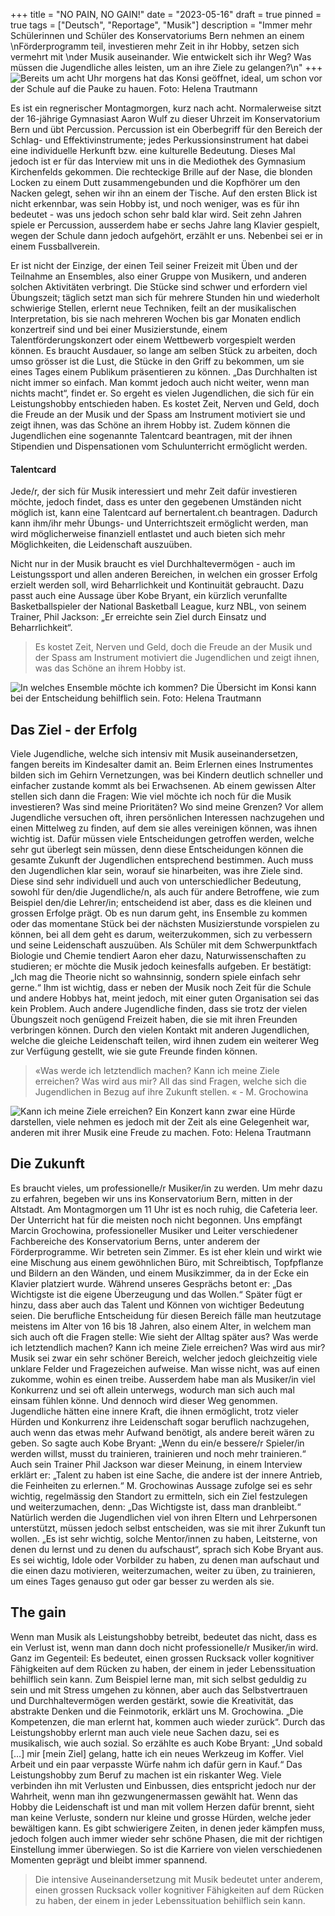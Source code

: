 +++
title = "NO PAIN, NO GAIN!"
date = "2023-05-16"
draft = true
pinned = true
tags = ["Deutsch", "Reportage", "Musik"]
description = "Immer mehr Schülerinnen und Schüler des Konservatoriums Bern nehmen an einem \nFörderprogramm teil, investieren mehr Zeit in ihr Hobby, setzen sich vermehrt mit \nder Musik auseinander. Wie entwickelt sich ihr Weg? Was müssen die Jugendliche alles leisten, um an ihre Ziele zu gelangen?\n"
+++
![Bereits um acht Uhr morgens hat das Konsi geöffnet, ideal, um schon vor der Schule auf die Pauke zu hauen. Foto: Helena Trautmann](ccb74ec6-e4af-47ce-8b95-cfb4b5edd14c.jpeg)

Es ist ein regnerischer Montagmorgen, kurz nach acht. Normalerweise sitzt der 16-jährige Gymnasiast Aaron Wulf zu dieser Uhrzeit im Konservatorium Bern und übt Percussion. Percussion ist ein Oberbegriff für den Bereich der Schlag- und Effektivinstrumente; jedes Perkussionsinstrument hat dabei eine individuelle Herkunft bzw. eine kulturelle Bedeutung. Dieses Mal jedoch ist er für das Interview mit uns in die Mediothek des Gymnasium Kirchenfelds gekommen. Die rechteckige Brille auf der Nase, die blonden Locken zu einem Dutt zusammengebunden und die Kopfhörer um den Nacken gelegt, sehen wir ihn an einem der Tische. Auf den ersten Blick ist nicht erkennbar, was sein Hobby ist, und noch weniger, was es für ihn bedeutet - was uns jedoch schon sehr bald klar wird. Seit zehn Jahren spiele er Percussion, ausserdem habe er sechs Jahre lang Klavier gespielt, wegen der Schule dann jedoch aufgehört, erzählt er uns. Nebenbei sei er in einem Fussballverein.

Er ist nicht der Einzige, der einen Teil seiner Freizeit mit Üben und der Teilnahme an Ensembles, also einer Gruppe von Musikern, und anderen solchen Aktivitäten verbringt. Die Stücke sind schwer und erfordern viel Übungszeit; täglich setzt man sich für mehrere Stunden hin und wiederholt schwierige Stellen, erlernt neue Techniken, feilt an der musikalischen Interpretation, bis sie nach mehreren Wochen bis gar Monaten endlich konzertreif sind und bei einer Musizierstunde, einem Talentförderungskonzert oder einem Wettbewerb vorgespielt werden können. Es braucht Ausdauer, so lange am selben Stück zu arbeiten, doch umso grösser ist die Lust, die Stücke in den Griff zu bekommen, um sie eines Tages einem Publikum präsentieren zu können. „Das Durchhalten ist nicht immer so einfach. Man kommt jedoch auch nicht weiter, wenn man nichts macht“, findet er. So ergeht es vielen Jugendlichen, die sich für ein Leistungshobby entschieden haben. Es kostet Zeit, Nerven und Geld, doch die Freude an der Musik und der Spass am Instrument motiviert sie und zeigt ihnen, was das Schöne an ihrem Hobby ist. Zudem können die Jugendlichen eine sogenannte Talentcard beantragen, mit der ihnen Stipendien und Dispensationen vom Schulunterricht ermöglicht werden.

#### Talentcard

Jede/r, der sich für Musik interessiert und mehr Zeit dafür investieren möchte, jedoch findet, dass es unter den gegebenen Umständen nicht möglich ist, kann eine Talentcard auf bernertalent.ch beantragen. Dadurch kann ihm/ihr mehr Übungs- und Unterrichtszeit ermöglicht werden, man wird möglicherweise finanziell entlastet und auch bieten sich mehr Möglichkeiten, die Leidenschaft auszuüben.

Nicht nur in der Musik braucht es viel Durchhaltevermögen - auch im Leistungssport und allen anderen Bereichen, in welchen ein grosser Erfolg erzielt werden soll, wird Beharrlichkeit und Kontinuität gebraucht. Dazu passt auch eine Aussage über Kobe Bryant, ein kürzlich verunfallte Basketballspieler der National Basketball League, kurz NBL, von seinem Trainer, Phil Jackson: „Er erreichte sein Ziel durch Einsatz und Beharrlichkeit“.

> Es kostet Zeit, Nerven und Geld, doch die Freude an der Musik und der Spass am Instrument motiviert die Jugendlichen und zeigt ihnen, was das Schöne an ihrem Hobby ist. 

![In welches Ensemble möchte ich kommen? Die Übersicht im Konsi kann bei der Entscheidung behilflich sein. Foto: Helena Trautmann](4c1cecb6-9095-4784-a6ba-943f15f65d0f.jpeg)

## Das Ziel - der Erfolg

Viele Jugendliche, welche sich intensiv mit Musik auseinandersetzen, fangen bereits im Kindesalter damit an. Beim Erlernen eines Instrumentes bilden sich im Gehirn Vernetzungen, was bei Kindern deutlich schneller und einfacher zustande kommt als bei Erwachsenen. Ab einem gewissen Alter stellen sich dann die Fragen: Wie viel möchte ich noch für die Musik investieren? Was sind meine Prioritäten? Wo sind meine Grenzen? Vor allem Jugendliche versuchen oft, ihren persönlichen Interessen nachzugehen und einen Mittelweg zu finden, auf dem sie alles vereinigen können, was ihnen wichtig ist. Dafür müssen viele Entscheidungen getroffen werden, welche sehr gut überlegt sein müssen, denn diese Entscheidungen können die gesamte Zukunft der Jugendlichen entsprechend bestimmen. Auch muss den Jugendlichen klar sein, worauf sie hinarbeiten, was ihre Ziele sind. Diese sind sehr individuell und auch von unterschiedlicher Bedeutung, sowohl für den/die Jugendliche/n, als auch für andere Betroffene, wie zum Beispiel den/die Lehrer/in; entscheidend ist aber, dass es die kleinen und grossen Erfolge prägt. Ob es nun darum geht, ins Ensemble zu kommen oder das momentane Stück bei der nächsten Musizierstunde vorspielen zu können, bei all dem geht es darum, weiterzukommen, sich zu verbessern und seine Leidenschaft auszuüben. Als Schüler mit dem Schwerpunktfach Biologie und Chemie tendiert Aaron eher dazu, Naturwissenschaften zu studieren; er möchte die Musik jedoch keinesfalls aufgeben. Er bestätigt: „Ich mag die Theorie nicht so wahnsinnig, sondern spiele einfach sehr gerne.“ Ihm ist wichtig, dass er neben der Musik noch Zeit für die Schule und andere Hobbys hat, meint jedoch, mit einer guten Organisation sei das kein Problem. Auch andere Jugendliche finden, dass sie trotz der vielen Übungszeit noch genügend Freizeit haben, die sie mit ihren Freunden verbringen können. Durch den vielen Kontakt mit anderen Jugendlichen, welche die gleiche Leidenschaft teilen, wird ihnen zudem ein weiterer Weg zur Verfügung gestellt, wie sie gute Freunde finden können.

> «Was werde ich letztendlich machen? Kann ich meine Ziele erreichen? Was wird aus mir? All das sind Fragen, welche sich die Jugendlichen in Bezug auf ihre Zukunft stellen. « - M. Grochowina

![Kann ich meine Ziele erreichen? Ein Konzert kann zwar eine Hürde darstellen, viele nehmen es jedoch mit der Zeit als eine Gelegenheit war, anderen mit ihrer Musik eine Freude zu machen. Foto: Helena Trautmann](99179a1d-385f-4c5a-b0f0-97b3e10d11d6.jpeg)

## Die Zukunft

Es braucht vieles, um professionelle/r Musiker/in zu werden. Um mehr dazu zu erfahren, begeben wir uns ins Konservatorium Bern, mitten in der Altstadt. Am Montagmorgen um 11 Uhr ist es noch ruhig, die Cafeteria leer. Der Unterricht hat für die meisten noch nicht begonnen. Uns empfängt Marcin Grochowina, professioneller Musiker und Leiter verschiedener Fachbereiche des Konservatorium Berns, unter anderem der Förderprogramme. Wir betreten sein Zimmer. Es ist eher klein und wirkt wie eine Mischung aus einem gewöhnlichen Büro, mit Schreibtisch, Topfpflanze und Bildern an den Wänden, und einem Musikzimmer, da in der Ecke ein Klavier platziert wurde. Während unseres Gesprächs betont er: „Das Wichtigste ist die eigene Überzeugung und das Wollen.“ Später fügt er hinzu, dass aber auch das Talent und Können von wichtiger Bedeutung seien. Die berufliche Entscheidung für diesen Bereich fälle man heutzutage meistens im Alter von 16 bis 18 Jahren, also einem Alter, in welchem man sich auch oft die Fragen stelle: Wie sieht der Alltag später aus? Was werde ich letztendlich machen? Kann ich meine Ziele erreichen? Was wird aus mir? Musik sei zwar ein sehr schöner Bereich, welcher jedoch gleichzeitig viele unklare Felder und Fragezeichen aufweise. Man wisse nicht, was auf einen zukomme, wohin es einen treibe. Ausserdem habe man als Musiker/in viel Konkurrenz und sei oft allein unterwegs, wodurch man sich auch mal einsam fühlen könne. Und dennoch wird dieser Weg genommen. Jugendliche hätten eine innere Kraft, die ihnen ermöglicht, trotz vieler Hürden und Konkurrenz ihre Leidenschaft sogar beruflich nachzugehen, auch wenn das etwas mehr Aufwand benötigt, als andere bereit wären zu geben. So sagte auch Kobe Bryant: „Wenn du ein/e bessere/r Spieler/in werden willst, musst du trainieren, trainieren und noch mehr trainieren.“ Auch sein Trainer Phil Jackson war dieser Meinung, in einem Interview erklärt er: „Talent zu haben ist eine Sache, die andere ist der innere Antrieb, die Feinheiten zu erlernen.“ M. Grochowinas Aussage zufolge sei es sehr wichtig, regelmässig den Standort zu ermitteln, sich ein Ziel festzulegen und weiterzumachen, denn: „Das Wichtigste ist, dass man dranbleibt.“ Natürlich werden die Jugendlichen viel von ihren Eltern und Lehrpersonen unterstützt, müssen jedoch selbst entscheiden, was sie mit ihrer Zukunft tun wollen. „Es ist sehr wichtig, solche Mentor/innen zu haben, Leitsterne, von denen du lernst und zu denen du aufschaust“, sprach sich Kobe Bryant aus. Es sei wichtig, Idole oder Vorbilder zu haben, zu denen man aufschaut und die einen dazu motivieren, weiterzumachen, weiter zu üben, zu trainieren, um eines Tages genauso gut oder gar besser zu werden als sie.

## The gain

Wenn man Musik als Leistungshobby betreibt, bedeutet das nicht, dass es ein Verlust ist, wenn man dann doch nicht professionelle/r Musiker/in wird. Ganz im Gegenteil: Es bedeutet, einen grossen Rucksack voller kognitiver Fähigkeiten auf dem Rücken zu haben, der einem in jeder Lebenssituation behilflich sein kann. Zum Beispiel lerne man, mit sich selbst geduldig zu sein und mit Stress umgehen zu können, aber auch das Selbstvertrauen und Durchhaltevermögen werden gestärkt, sowie die Kreativität, das abstrakte Denken und die Feinmotorik, erklärt uns M. Grochowina. „Die Kompetenzen, die man erlernt hat, kommen auch wieder zurück“. Durch das Leistungshobby erlernt man auch viele neue Sachen dazu, sei es musikalisch, wie auch sozial. So erzählte es auch Kobe Bryant: „Und sobald \[…] mir \[mein Ziel] gelang, hatte ich ein neues Werkzeug im Koffer. Viel Arbeit und ein paar verpasste Würfe nahm ich dafür gern in Kauf.“ Das Leistungshobby zum Beruf zu machen ist ein riskanter Weg. Viele verbinden ihn mit Verlusten und Einbussen, dies entspricht jedoch nur der Wahrheit, wenn man ihn gezwungenermassen gewählt hat. Wenn das Hobby die Leidenschaft ist und man mit vollem Herzen dafür brennt, sieht man keine Verluste, sondern nur kleine und grosse Hürden, welche jeder bewältigen kann. Es gibt schwierigere Zeiten, in denen jeder kämpfen muss, jedoch folgen auch immer wieder sehr schöne Phasen, die mit der richtigen Einstellung immer überwiegen. So ist die Karriere von vielen verschiedenen Momenten geprägt und bleibt immer spannend.

> Die intensive Auseinandersetzung mit Musik bedeutet unter anderem, einen grossen Rucksack voller kognitiver Fähigkeiten auf dem Rücken zu haben, der einem in jeder Lebenssituation behilflich sein kann.